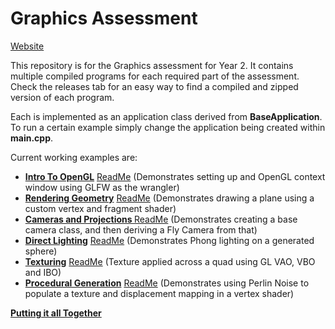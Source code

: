 # Graphics Assessment

[Website](https://bennybroseph.github.io/Year-2/)

This repository is for the Graphics assessment for Year 2. It contains multiple compiled programs for each required part of the assessment. Check the releases tab for an easy way to find a compiled and zipped version of each program.

Each is implemented as an application class derived from <b>BaseApplication</b>. To run a certain example simply change the application being created within <b>main.cpp</b>.

Current working examples are:

- [<b>Intro To OpenGL</b>](https://github.com/bennybroseph/Year-2/releases/tag/1.0) [ReadMe](https://docs.google.com/document/d/1IJtbUiv4CHTNCCFirTcbIrJLG3M_SDe69oCyLwc9VXA/edit?usp=sharing) (Demonstrates setting up and OpenGL context window using GLFW as the wrangler)
- [<b>Rendering Geometry</b>](https://github.com/bennybroseph/Year-2/releases/tag/2.0) [ReadMe](https://docs.google.com/document/d/1CiJHh5O7DcQRhr8fZIBz0Rn27rjLUC5KNMHLDtJHbd0/edit?usp=sharing) (Demonstrates drawing a plane using a custom vertex and fragment shader)
- [<b>Cameras and Projections </b>](https://github.com/bennybroseph/Year-2/releases/tag/3.0) [ReadMe](https://docs.google.com/document/d/1a_Q5JioL1uQwTnFrGCcOtHEKER8AlBrvRzfOq5VKiBY/edit?usp=sharing) (Demonstrates creating a base camera class, and then deriving a Fly Camera from that)
- [<b>Direct Lighting</b>](https://github.com/bennybroseph/Year-2/releases/tag/4.0) [ReadMe](https://docs.google.com/document/d/1psDq-5ZGS4HmRJM-wTsZh7sAoNPN571RmVKBRjApkb8/edit?usp=sharing) (Demonstrates Phong lighting on a generated sphere)
- [<b>Texturing</b>](https://github.com/bennybroseph/Year-2/releases/tag/5.0) [ReadMe](https://docs.google.com/document/d/1hLMMU4T2_JenmmOphJ3VL_8IbrAM5NkgmmPMXekbGME/edit?usp=sharing) (Texture applied across a quad using GL VAO, VBO and IBO)
- [<b>Procedural Generation</b>](https://github.com/bennybroseph/Year-2/releases/tag/6.0) [ReadMe](https://docs.google.com/document/d/1psDq-5ZGS4HmRJM-wTsZh7sAoNPN571RmVKBRjApkb8/edit?usp=sharing) (Demonstrates using Perlin Noise to populate a texture and displacement mapping in a vertex shader)

[<b>Putting it all Together</b>](https://github.com/bennybroseph/Year-2/releases/tag/Final)
